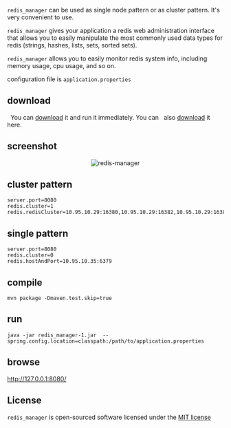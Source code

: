 `redis_manager` can be used as single node pattern or as cluster pattern. It's very convenient to use.

`redis_manager` gives your application a redis web administration interface that allows you to easily manipulate the most commonly used data types for redis (strings, hashes, lists, sets, sorted sets).

`redis_manager` allows you to easily monitor redis system info, including memory usage, cpu usage, and so on.

configuration file is `application.properties`

## download   
   You can [download](http://115.28.131.236/resource/redis/redis_manager.zip) it and run it immediately. You can
   also  [download](https://goo.gl/dhKjr4) it here.
   
## screenshot
<p align="center"><img src="http://115.28.131.236/resource/redis/rm1.png" alt="redis-manager"></p>

## cluster pattern
```
server.port=8080
redis.cluster=1
redis.redisCluster=10.95.10.29:16380,10.95.10.29:16382,10.95.10.29:16384
```

## single pattern
```
server.port=8080
redis.cluster=0
redis.hostAndPort=10.95.10.35:6379
```

## compile 
```
mvn package -Dmaven.test.skip=true
```
## run
```
java -jar redis_manager-1.jar  --spring.config.location=classpath:/path/to/application.properties
```

## browse
http://127.0.0.1:8080/


## License
`redis_manager` is open-sourced software licensed under the [MIT license](http://opensource.org/licenses/MIT)
